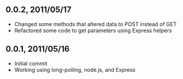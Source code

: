 0.0.2, 2011/05/17
-----------------

* Changed some methods that altered data to POST instead of GET
* Refactored some code to get parameters using Express helpers

0.0.1, 2011/05/16
-----------------

* Initial commit
* Working using long-polling, node.js, and Express